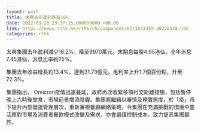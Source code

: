```yaml
---
layout: post
title: 太興去年盈利跌逾16%
date: 2022-03-28 23:37:15.000000000 +08:00
link: https://news.rthk.hk/rthk/ch/component/k2/1641355-20220328.htm
categories: rthk
---
```


太興集團去年盈利減少16.2%，降至9970萬元。末期息每股4.95港仙，全年派息7.45港仙，派息比率約75%。

集團去年收益增長約13.4%，達到31.73億元。毛利率上升1.7個百份點，升至72.3%。

集團指出， Omicron疫情迅速蔓延，政府再次收緊多項社交距離措施，包括暫停晚上六時後堂食，市場前景增添陰霾。集團將繼續以審慎及務實態度，於「疫」市下提升內部營運管理層次，重新審視餐廳網絡策略，令集團在充滿挑戰的環境中靈活應對市場及消費者餐飲模式改變及需求，亦會嚴謹控制成本，致力提高集團韌性。
